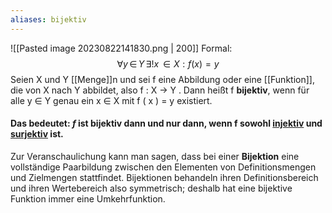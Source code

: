 ```yaml
---
aliases: bijektiv
---
```


![[Pasted image 20230822141830.png | 200]]
Formal: $$\forall y\,\in\, Y\,\exists ! x \, \in X:f(x)=y $$Seien X und Y [[Menge]]n und sei f eine Abbildung oder eine [[Funktion]],  die von X nach Y abbildet, also f : X → Y . Dann heißt f **bijektiv**, wenn für alle y ∈ Y genau ein x ∈ X mit f ( x ) = y existiert.

#### Das bedeutet: *f* ist **bijektiv** dann und nur dann, wenn f sowohl [injektiv](Injektivität.md) und [surjektiv](Surjektivität.md) ist.

Zur Veranschaulichung kann man sagen, dass bei einer **Bijektion** eine vollständige Paarbildung zwischen den Elementen von Definitionsmengen und Zielmengen stattfindet. Bijektionen behandeln ihren Definitionsbereich und ihren Wertebereich also symmetrisch; deshalb hat eine bijektive Funktion immer eine Umkehrfunktion. 